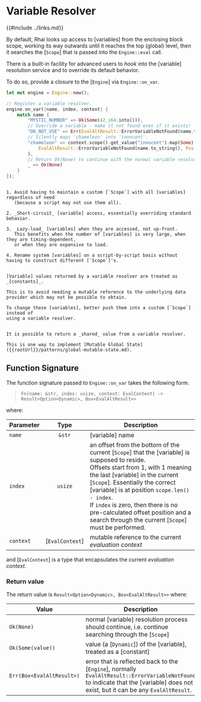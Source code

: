 Variable Resolver
=================

{{#include ../links.md}}

By default, Rhai looks up access to [variables] from the enclosing block scope, working its way
outwards until it reaches the top (global) level, then it searches the [`Scope`] that is passed into
the `Engine::eval` call.

There is a built-in facility for advanced users to _hook_ into the [variable] resolution service and
to override its default behavior.

To do so, provide a closure to the [`Engine`] via `Engine::on_var`.

```rust
let mut engine = Engine::new();

// Register a variable resolver.
engine.on_var(|name, index, context| {
    match name {
        "MYSTIC_NUMBER" => Ok(Some(42_i64.into())),
        // Override a variable - make it not found even if it exists!
        "DO_NOT_USE" => Err(EvalAltResult::ErrorVariableNotFound(name.to_string(), Position::NONE).into()),
        // Silently maps 'chameleon' into 'innocent'.
        "chameleon" => context.scope().get_value("innocent").map(Some).ok_or_else(|| 
            EvalAltResult::ErrorVariableNotFound(name.to_string(), Position::NONE).into()
        ),
        // Return Ok(None) to continue with the normal variable resolution process.
        _ => Ok(None)
    }
});
```

```admonish info.small "Benefits of using a variable resolver"

1. Avoid having to maintain a custom [`Scope`] with all [variables] regardless of need
   (because a script may not use them all).

2. _Short-circuit_ [variable] access, essentially overriding standard behavior.

3. _Lazy-load_ [variables] when they are accessed, not up-front.
   This benefits when the number of [variables] is very large, when they are timing-dependent,
   or when they are expensive to load.

4. Rename system [variables] on a script-by-script basis without having to construct different [`Scope`]'s.
```

```admonish warning.small "Returned values are constants"

[Variable] values returned by a variable resolver are treated as _[constants]_.

This is to avoid needing a mutable reference to the underlying data provider which may not be possible to obtain.

To change these [variables], better push them into a custom [`Scope`] instead of
using a variable resolver.
```

```admonish tip.small "Tip: Returning shared values"

It is possible to return a _shared_ value from a variable resolver.

This is one way to implement [Mutable Global State]({{rootUrl}}/patterns/global-mutable-state.md).
```


Function Signature
------------------

The function signature passed to `Engine::on_var` takes the following form.

> `Fn(name: &str, index: usize, context: EvalContext) -> Result<Option<Dynamic>, Box<EvalAltResult>>`

where:

| Parameter |      Type       | Description                                                                                                                                                                                                                                                                                                                                                                                          |
| --------- | :-------------: | ---------------------------------------------------------------------------------------------------------------------------------------------------------------------------------------------------------------------------------------------------------------------------------------------------------------------------------------------------------------------------------------------------- |
| `name`    |     `&str`      | [variable] name                                                                                                                                                                                                                                                                                                                                                                                      |
| `index`   |     `usize`     | an offset from the bottom of the current [`Scope`] that the [variable] is supposed to reside.<br/>Offsets start from 1, with 1 meaning the last [variable] in the current [`Scope`].  Essentially the correct [variable] is at position `scope.len() - index`.<br/>If `index` is zero, then there is no pre-calculated offset position and a search through the current [`Scope`] must be performed. |
| `context` | [`EvalContext`] | mutable reference to the current _evaluation context_                                                                                                                                                                                                                                                                                                                                                |

and [`EvalContext`] is a type that encapsulates the current _evaluation context_.

### Return value

The return value is `Result<Option<Dynamic>, Box<EvalAltResult>>` where:

| Value                     | Description                                                                                                                                                                        |
| ------------------------- | ---------------------------------------------------------------------------------------------------------------------------------------------------------------------------------- |
| `Ok(None)`                | normal [variable] resolution process should continue, i.e. continue searching through the [`Scope`]                                                                                |
| `Ok(Some(value))`         | value (a [`Dynamic`]) of the [variable], treated as a [constant]                                                                                                                   |
| `Err(Box<EvalAltResult>)` | error that is reflected back to the [`Engine`], normally `EvalAltResult::ErrorVariableNotFound` to indicate that the [variable] does not exist, but it can be any `EvalAltResult`. |
